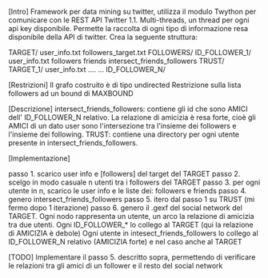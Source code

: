 [Intro]
Framework per data mining su twitter, utilizza il modulo Twython per
comunicare con le REST API Twitter 1.1. Multi-threads, un thread per
ogni api key disponibile.
Permette la raccolta di ogni tipo di informazione resa disponibile della
API di twitter. Crea la seguente struttura:

TARGET/
			user_info.txt
			followers_target.txt
			FOLLOWERS/
								ID_FOLLOWER_1/
															user_info.txt
															followers
															friends
															intersect_friends_followers
															TRUST/
																		TARGET_1/
																							user_info.txt
																							....
								...
								ID_FOLLOWER_N/

[Restrizioni]
Il grafo costruito è di tipo undirected
Restrizione sulla lista followers ad un bound di MAXBOUND

[Descrizione]
intersect_friends_followers: contiene gli id che sono AMICI dell'
ID_FOLLOWER_N relativo. La relazione di amicizia è resa forte, cioè gli
AMICI di un dato user sono l'intersezione tra l'insieme dei followers e
l'insieme dei following.
TRUST: contiene una directory per ogni utente presente in
intersect_friends_followers.

[Implementazione]

passo 1.
	scarico user info e [followers] del target del TARGET
passo 2.
	scelgo in modo casuale n utenti tra i followers del TARGET
passo 3.
	per ogni utente in n, scarico le user info e le liste dei: followers e
	friends
passo 4.
	genero intersect_friends_followers
passo 5.
	itero dal passo 1 su TRUST (mi fermo dopo 1 iterazione)
passo 6.
	genero il .gexf del social network del TARGET. Ogni nodo rappresenta
	un utente, un arco la relazione di amicizia tra due utenti.
	Ogni ID_FOLLOWER_* lo collego al TARGET (qui la relazione di AMICIZIA
	è debole) 
	Ogni utente in intesect_friends_followers lo collego al ID_FOLLOWER_N
	relativo (AMICIZIA forte) e nel caso anche al TARGET

[TODO]
Implementare il passo 5. descritto sopra, permettendo di verificare le
relazioni tra gli amici di un follower e il resto del social network
	

